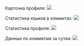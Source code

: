 Карточка профиля: 
![](https://github-profile-summary-cards.vercel.app/api/cards/profile-details?username=superbia-rustheart&theme=solarized_dark)

Статистика языков в коммитах:
![](https://github-profile-summary-cards.vercel.app/api/cards/most-commit-language?username=superbia-rustheart&theme=solarized_dark)

Статистика профиля:
![](https://github-profile-summary-cards.vercel.app/api/cards/stats?username=superbia-rustheart&theme=solarized_dark)

Данные по коммитам за сутки:
![](https://github-profile-summary-cards.vercel.app/api/cards/productive-time?username=superbia-rustheart&theme=solarized_dark)
